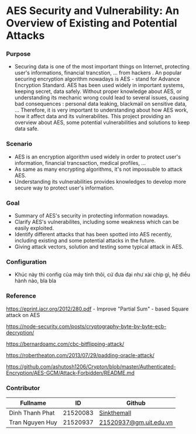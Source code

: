 # AES Security and Vulnerability: An Overview of Existing and Potential Attacks
### Purpose

- Securing data is one of the most important things on Internet, protecting user's informations, financial trancstion, ... from hackers . An popular securing encryption algorithm nowadays is AES - stand for Advance Encryption Standard. AES has been used widely in important systems, keeping secret, data safely. Without proper knowledge about AES, or understanding its mechanic wrong could lead to several issues, causing bad consequences : personal data leaking, blackmail on sensitive data, ... Therefore, it is very important to understanding about how AES work, how it affect data and its vulnerabilites. This project providing an overview about AES, some potential vulnerabilities and solutions to keep data safe.

### Scenario
- AES is an encryption algorithm used widely in order to protect user's information, financial trancsaction, medical profiles, ...
- As same as many encrypting algorithms, it's not impossuble to attack AES. 
- Understanding its vulnerabilities provides knowledges to develop more secure way to protect user's information.
### Goal
- Summary of AES's security in protecting information nowadays.
- Clarify AES's vulnerabilites, including some weakness which can be easily exploited.
- Identify different attacks that has been spotted into AES recently, including existing  and some potential attacks in the future.
- Giving attack vectors, solution and testing some typical attack in AES.

### Configuration
- Khúc này thì config của máy tính thôi, cứ đưa đại như xài chip gì, hệ điều hành nào, bla bla
### Reference

https://eprint.iacr.org/2012/280.pdf - Improve "Partial Sum" - based Square attack on AES

https://node-security.com/posts/cryptography-byte-by-byte-ecb-decryption/

https://bernardoamc.com/cbc-bitflipping-attack/

https://robertheaton.com/2013/07/29/padding-oracle-attack/

https://github.com/ashutosh1206/Crypton/blob/master/Authenticated-Encryption/AES-GCM/Attack-Forbidden/README.md

### Contributor

| Fullname | ID | Github |
| --- | --- | --- |
| Dinh Thanh Phat | 21520083 | [Sinkthemall](https://github.com/sinkthemall) |
| Tran Nguyen Huy | 21520937 | 21520937@gm.uit.edu.vn |
